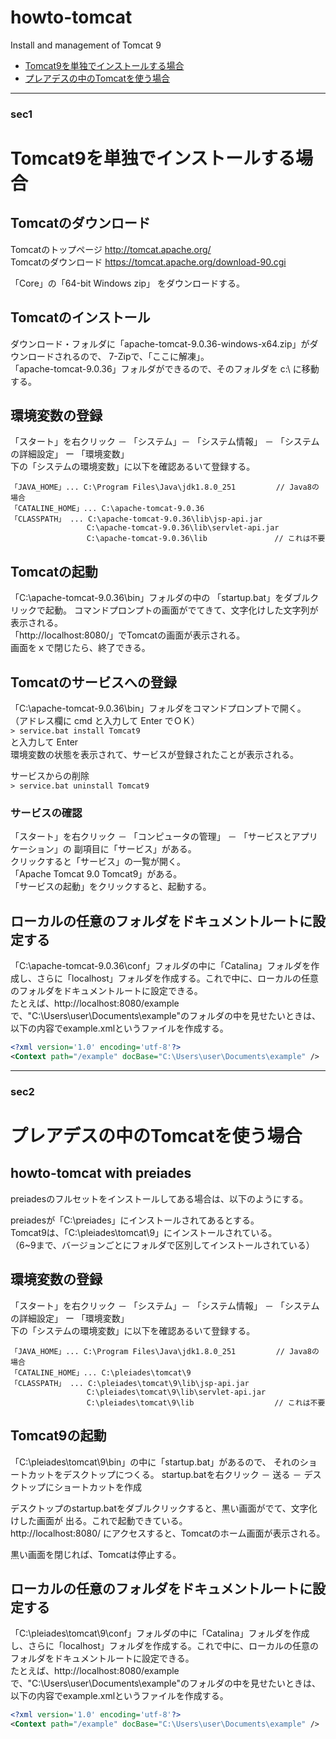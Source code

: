 # howto-tomcat
Install and management of Tomcat 9  

* [Tomcat9を単独でインストールする場合](#sec1)
* [プレアデスの中のTomcatを使う場合](#sec2)
----
### sec1
# Tomcat9を単独でインストールする場合

## Tomcatのダウンロード
Tomcatのトップページ http://tomcat.apache.org/  
Tomcatのダウンロード https://tomcat.apache.org/download-90.cgi  

「Core」の「64-bit Windows zip」 をダウンロードする。

## Tomcatのインストール
ダウンロード・フォルダに「apache-tomcat-9.0.36-windows-x64.zip」がダウンロードされるので、
7-Zipで、「ここに解凍」。  
「apache-tomcat-9.0.36」フォルダができるので、そのフォルダを c:\ に移動する。

## 環境変数の登録
「スタート」を右クリック － 「システム」－ 「システム情報」 － 「システムの詳細設定」
ー 「環境変数」  
下の「システムの環境変数」に以下を確認あるいて登録する。  
```
「JAVA_HOME」... C:\Program Files\Java\jdk1.8.0_251         // Java8の場合  
「CATALINE_HOME」... C:\apache-tomcat-9.0.36  
「CLASSPATH」 ... C:\apache-tomcat-9.0.36\lib\jsp-api.jar  
                 C:\apache-tomcat-9.0.36\lib\servlet-api.jar
                 C:\apache-tomcat-9.0.36\lib               // これは不要
```

## Tomcatの起動
「C:\apache-tomcat-9.0.36\bin」フォルダの中の 「startup.bat」をダブルクリックで起動。
コマンドプロンプトの画面がでてきて、文字化けした文字列が表示される。  
「http://localhost:8080/」でTomcatの画面が表示される。  
画面をｘで閉じたら、終了できる。  

## Tomcatのサービスへの登録
「C:\apache-tomcat-9.0.36\bin」フォルダをコマンドプロンプトで開く。  
（アドレス欄に cmd と入力して Enter でＯＫ）  
`> service.bat install Tomcat9`  
と入力して Enter  
環境変数の状態を表示されて、サービスが登録されたことが表示される。  

サービスからの削除  
`> service.bat uninstall Tomcat9`

### サービスの確認
「スタート」を右クリック － 「コンピュータの管理」 － 「サービスとアプリケーション」の
副項目に「サービス」がある。  
クリックすると「サービス」の一覧が開く。  
「Apache Tomcat 9.0 Tomcat9」がある。  
「サービスの起動」をクリックすると、起動する。  

## ローカルの任意のフォルダをドキュメントルートに設定する
「C:\apache-tomcat-9.0.36\conf」フォルダの中に「Catalina」フォルダを作成し、さらに「localhost」フォルダを作成する。これで中に、ローカルの任意のフォルダをドキュメントルートに設定できる。  
たとえば、http://localhost:8080/example で、"C:\Users\user\Documents\example"のフォルダの中を見せたいときは、以下の内容でexample.xmlというファイルを作成する。  

```xml:example.xml
<?xml version='1.0' encoding='utf-8'?>
<Context path="/example" docBase="C:\Users\user\Documents\example" />
```
---
### sec2
# プレアデスの中のTomcatを使う場合
## howto-tomcat with preiades
preiadesのフルセットをインストールしてある場合は、以下のようにする。

preiadesが「C:\preiades」にインストールされてあるとする。  
Tomcat9は、「C:\pleiades\tomcat\9」にインストールされている。  
（6~9まで、バージョンごとにフォルダで区別してインストールされている）  

## 環境変数の登録
「スタート」を右クリック － 「システム」－ 「システム情報」 － 「システムの詳細設定」
ー 「環境変数」  
下の「システムの環境変数」に以下を確認あるいて登録する。  
```
「JAVA_HOME」... C:\Program Files\Java\jdk1.8.0_251         // Java8の場合  
「CATALINE_HOME」... C:\pleiades\tomcat\9  
「CLASSPATH」 ... C:\pleiades\tomcat\9\lib\jsp-api.jar  
                 C:\pleiades\tomcat\9\lib\servlet-api.jar
                 C:\pleiades\tomcat\9\lib                  // これは不要
```


## Tomcat9の起動
「C:\pleiades\tomcat\9\bin」の中に「startup.bat」があるので、
それのショートカットをデスクトップにつくる。
startup.batを右クリック － 送る － デスクトップにショートカットを作成

デスクトップのstartup.batをダブルクリックすると、黒い画面がでて、文字化けした画面が
出る。これで起動できている。  
http://localhost:8080/ にアクセスすると、Tomcatのホーム画面が表示される。

黒い画面を閉じれば、Tomcatは停止する。

## ローカルの任意のフォルダをドキュメントルートに設定する
「C:\pleiades\tomcat\9\conf」フォルダの中に「Catalina」フォルダを作成し、さらに「localhost」フォルダを作成する。これで中に、ローカルの任意のフォルダをドキュメントルートに設定できる。  
たとえば、http://localhost:8080/example で、"C:\Users\user\Documents\example"のフォルダの中を見せたいときは、以下の内容でexample.xmlというファイルを作成する。  


```xml:example.xml
<?xml version='1.0' encoding='utf-8'?>
<Context path="/example" docBase="C:\Users\user\Documents\example" />
```



<!-- 修正時刻： Wed Jul  1 21:23:06 2020 -->
